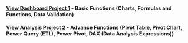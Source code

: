 #### [View Dashboard Project 1](/Dashboard_Project_1/) - Basic Functions (Charts, Formulas and Functions, Data Validation)

#### [View Analysis Project 2](/Analysis_Project_2/) - Advance Functions (Pivot Table, Pivot Chart, Power Query (ETL), Power Pivot, DAX (Data Analysis Expressions))
